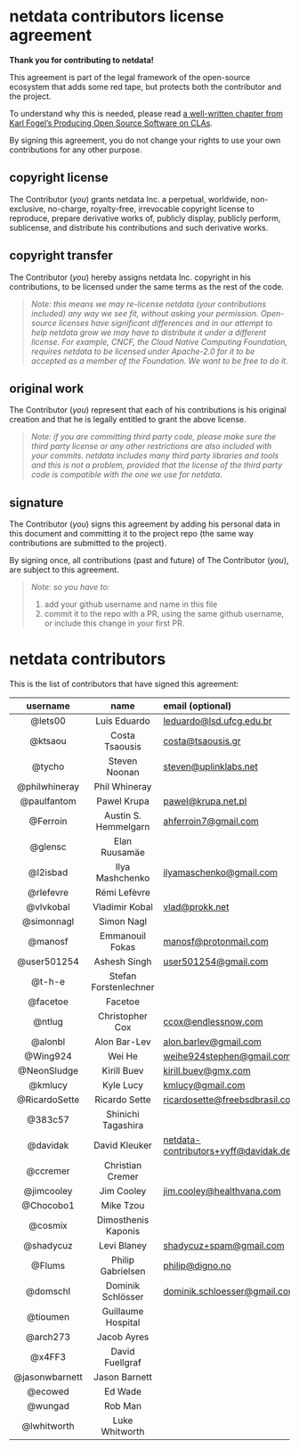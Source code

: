 <!--
SPDX-License-Identifier: GPL-3.0+
-->

# netdata contributors license agreement

**Thank you for contributing to netdata!**

This agreement is part of the legal framework of the open-source ecosystem
that adds some red tape, but protects both the contributor and the project.

To understand why this is needed, please read [a well-written chapter from
Karl Fogel’s Producing Open Source Software on CLAs](http://producingoss.com/en/copyright-assignment.html).

By signing this agreement, you do not change your rights to use your own
contributions for any other purpose.

## copyright license

The Contributor (*you*) grants netdata Inc. a perpetual, worldwide, non-exclusive,
no-charge, royalty-free, irrevocable copyright license to reproduce,
prepare derivative works of, publicly display, publicly perform, sublicense,
and distribute his contributions and such derivative works.

## copyright transfer

The Contributor (*you*) hereby assigns netdata Inc. copyright in his
contributions, to be licensed under the same terms as the rest of the code.

> *Note: this means we may re-license netdata (your contributions included)
> any way we see fit, without asking your permission.
> Open-source licenses have significant differences and in our attempt to
> help netdata grow we may have to distribute it under a different license.
> For example, CNCF, the Cloud Native Computing Foundation, requires netdata
> to be licensed under Apache-2.0 for it to be accepted as a member of the
> Foundation. We want to be free to do it.*

## original work

The Contributor (*you*) represent that each of his contributions is his
original creation and that he is legally entitled to grant the above license.

> *Note: if you are committing third party code, please make sure the third party
> license or any other restrictions are also included with your commits.
> netdata includes many third party libraries and tools and this is not a
> problem, provided that the license of the third party code is compatible with
> the one we use for netdata.*

## signature

The Contributor (*you*) signs this agreement by adding his personal data in
this document and committing it to the project repo
(the same way contributions are submitted to the project).

By signing once, all contributions (past and future) of The Contributor (*you*),
are subject to this agreement.

> *Note: so you have to:*
> 1. add your github username and name in this file
> 2. commit it to the repo with a PR, using the same github username, or include this change in your first PR.

# netdata contributors

This is the list of contributors that have signed this agreement:

username|name|email (optional)
:--------:|:----:|:----------------
@lets00|Luís Eduardo|leduardo@lsd.ufcg.edu.br
@ktsaou|Costa Tsaousis|costa@tsaousis.gr
@tycho|Steven Noonan|steven@uplinklabs.net
@philwhineray|Phil Whineray|
@paulfantom|Pawel Krupa|pawel@krupa.net.pl
@Ferroin|Austin S. Hemmelgarn|ahferroin7@gmail.com
@glensc|Elan Ruusamäe|
@l2isbad|Ilya Mashchenko|ilyamaschenko@gmail.com
@rlefevre|Rémi Lefèvre|
@vlvkobal|Vladimir Kobal|vlad@prokk.net
@simonnagl|Simon Nagl|
@manosf|Emmanouil Fokas|manosf@protonmail.com
@user501254|Ashesh Singh|user501254@gmail.com
@t-h-e|Stefan Forstenlechner|
@facetoe|Facetoe|
@ntlug|Christopher Cox|ccox@endlessnow.com
@alonbl|Alon Bar-Lev|alon.barlev@gmail.com
@Wing924|Wei He|weihe924stephen@gmail.com
@NeonSludge|Kirill Buev|kirill.buev@gmx.com
@kmlucy|Kyle Lucy|kmlucy@gmail.com
@RicardoSette|Ricardo Sette|ricardosette@freebsdbrasil.com.br
@383c57|Shinichi Tagashira|
@davidak|David Kleuker|netdata-contributors+vyff@davidak.de
@ccremer|Christian Cremer|
@jimcooley|Jim Cooley|jim.cooley@healthvana.com
@Chocobo1|Mike Tzou|
@cosmix|Dimosthenis Kaponis|
@shadycuz|Levi Blaney|shadycuz+spam@gmail.com
@Flums|Philip Gabrielsen|philip@digno.no
@domschl|Dominik Schlösser|dominik.schloesser@gmail.com
@tioumen|Guillaume Hospital|
@arch273|Jacob Ayres
@x4FF3|David Fuellgraf|
@jasonwbarnett|Jason Barnett|
@ecowed|Ed Wade|
@wungad|Rob Man|
@lwhitworth|Luke Whitworth|